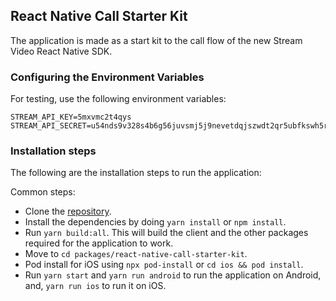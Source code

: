 ## React Native Call Starter Kit

The application is made as a start kit to the call flow of the new Stream Video React Native SDK.

### Configuring the Environment Variables

For testing, use the following environment variables:

```
STREAM_API_KEY=5mxvmc2t4qys
STREAM_API_SECRET=u54nds9v328s4b6g56juvsmj5j9nevetdqjszwdt2qr5ubfkswh5rjhmzuw9rvd4
```

### Installation steps

The following are the installation steps to run the application:

Common steps:

- Clone the [repository](https://github.com/GetStream/stream-video-js).
- Install the dependencies by doing `yarn install` or `npm install`.
- Run `yarn build:all`. This will build the client and the other packages required for the application to work.
- Move to `cd packages/react-native-call-starter-kit`.
- Pod install for iOS using `npx pod-install` or `cd ios && pod install`.
- Run `yarn start` and `yarn run android` to run the application on Android, and, `yarn run ios` to run it on iOS.

